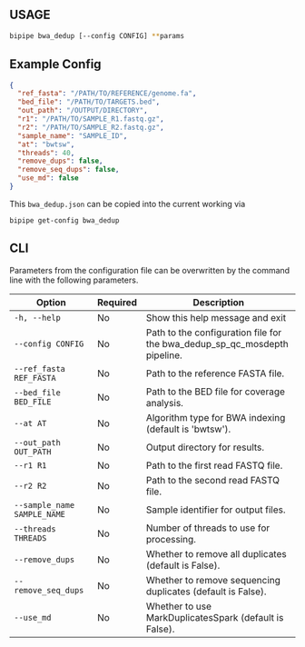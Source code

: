 ## USAGE

```bash
bipipe bwa_dedup [--config CONFIG] **params
```

## Example Config



```json
{
  "ref_fasta": "/PATH/TO/REFERENCE/genome.fa",
  "bed_file": "/PATH/TO/TARGETS.bed",
  "out_path": "/OUTPUT/DIRECTORY",
  "r1": "/PATH/TO/SAMPLE_R1.fastq.gz",
  "r2": "/PATH/TO/SAMPLE_R2.fastq.gz",
  "sample_name": "SAMPLE_ID",
  "at": "bwtsw",
  "threads": 40,
  "remove_dups": false,
  "remove_seq_dups": false,
  "use_md": false
}
```

This `bwa_dedup.json`  can be copied into the current working via

```shell
bipipe get-config bwa_dedup
```

## CLI

Parameters from the configuration file can be overwritten by the command line with the following parameters.

| Option                | Required | Description                                                    |
|-----------------------|----------|----------------------------------------------------------------|
| `-h, --help`          | No       | Show this help message and exit                               |
| `--config CONFIG`     | No       | Path to the configuration file for the bwa_dedup_sp_qc_mosdepth pipeline. |
| `--ref_fasta REF_FASTA` | No     | Path to the reference FASTA file.                             |
| `--bed_file BED_FILE` | No       | Path to the BED file for coverage analysis.                   |
| `--at AT`             | No       | Algorithm type for BWA indexing (default is 'bwtsw').         |
| `--out_path OUT_PATH` | No       | Output directory for results.                                  |
| `--r1 R1`             | No       | Path to the first read FASTQ file.                            |
| `--r2 R2`             | No       | Path to the second read FASTQ file.                           |
| `--sample_name SAMPLE_NAME` | No | Sample identifier for output files.                           |
| `--threads THREADS`   | No       | Number of threads to use for processing.                      |
| `--remove_dups`       | No       | Whether to remove all duplicates (default is False).          |
| `--remove_seq_dups`   | No       | Whether to remove sequencing duplicates (default is False).   |
| `--use_md`            | No       | Whether to use MarkDuplicatesSpark (default is False).